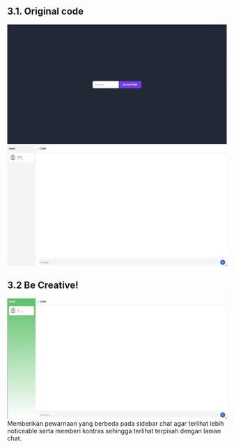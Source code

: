 ## 3.1. Original code
![](msc/orilogin.png)
![](msc/orichat.png)

## 3.2 Be Creative!
![](msc/sidebar.png)
Memberikan pewarnaan yang berbeda pada sidebar chat agar terlihat lebih noticeable serta memberi kontras sehingga terlihat terpisah dengan laman chat.